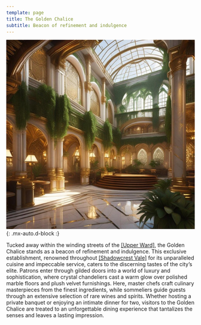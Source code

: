 ```yaml
---
template: page
title: The Golden Chalice
subtitle: Beacon of refinement and indulgence
---
```


![The Golden Chalice](/assets/img/regions/golden-chalice.jpeg){: .mx-auto.d-block :}

Tucked away within the winding streets of the [[Upper Ward]](/roaring-lands/codex/regions/upper-ward), the Golden Chalice stands as a beacon of refinement and indulgence. This exclusive establishment, renowned throughout [[Shadowcrest Vale]](/roaring-lands/codex/regions/shadowcrest-vale) for its unparalleled cuisine and impeccable service, caters to the discerning tastes of the city’s elite. Patrons enter through gilded doors into a world of luxury and sophistication, where crystal chandeliers cast a warm glow over polished marble floors and plush velvet furnishings. Here, master chefs craft culinary masterpieces from the finest ingredients, while sommeliers guide guests through an extensive selection of rare wines and spirits. Whether hosting a private banquet or enjoying an intimate dinner for two, visitors to the Golden Chalice are treated to an unforgettable dining experience that tantalizes the senses and leaves a lasting impression.